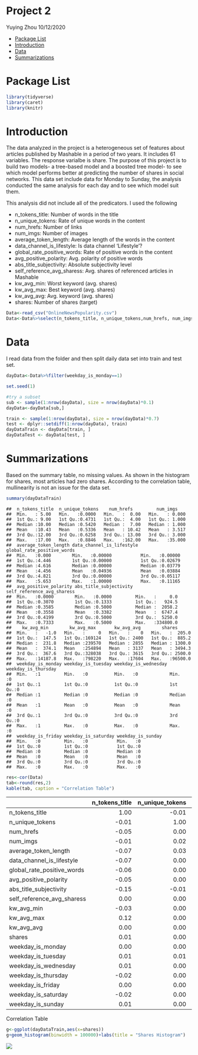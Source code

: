 Project 2
================
Yuying Zhou
10/12/2020

  - [Package List](#package-list)
  - [Introduction](#introduction)
  - [Data](#data)
  - [Summarizations](#summarizations)

# Package List

``` r
library(tidyverse)
library(caret)
library(knitr)
```

# Introduction

The data analyzed in the project is a heterogeneous set of features
about articles published by Mashable in a period of two years. It
includes 61 variables. The response varialbe is share. The purpose of
this project is to build two models- a tree-based model and a boosted
tree model- to see which model performs better at predicting the number
of shares in social networks. This data set include data for Monday to
Sunday, the analysis conducted the same analysis for each day and to see
which model suit them.

This analysis did not include all of the predicators. I used the
following

  - n\_tokens\_title: Number of words in the title  
  - n\_unique\_tokens: Rate of unique words in the content  
  - num\_hrefs: Number of links  
  - num\_imgs: Number of images  
  - average\_token\_length: Average length of the words in the content  
  - data\_channel\_is\_lifestyle: Is data channel ‘Lifestyle’?  
  - global\_rate\_positive\_words: Rate of positive words in the
    content  
  - avg\_positive\_polarity: Avg. polarity of positive words  
  - abs\_title\_subjectivity: Absolute subjectivity level  
  - self\_reference\_avg\_sharess: Avg. shares of referenced articles in
    Mashable  
  - kw\_avg\_min: Worst keyword (avg. shares)  
  - kw\_avg\_max: Best keyword (avg. shares)  
  - kw\_avg\_avg: Avg. keyword (avg. shares)
  - shares: Number of shares (target)

<!-- end list -->

``` r
Data<-read_csv("OnlineNewsPopularity.csv")
Data<-Data%>%select(n_tokens_title, n_unique_tokens,num_hrefs, num_imgs, average_token_length, data_channel_is_lifestyle, global_rate_positive_words,avg_positive_polarity, abs_title_subjectivity,self_reference_avg_sharess, kw_avg_min, kw_avg_max, kw_avg_avg, shares, starts_with("weekday") )
```

# Data

I read data from the folder and then split daily data set into train and
test set.

``` r
dayData<-Data%>%filter(weekday_is_monday==1)

set.seed(1)

#try a subset
sub <- sample(1:nrow(dayData), size = nrow(dayData)*0.1)
dayData<-dayData[sub,]

train <- sample(1:nrow(dayData), size = nrow(dayData)*0.7)
test <- dplyr::setdiff(1:nrow(dayData), train)
dayDataTrain <- dayData[train, ]
dayDataTest <- dayData[test, ]
```

# Summarizations

Based on the summary table, no missing values. As shown in the histogram
for shares, most articles had zero shares. According to the correlation
table, mullinearity is not an issue for the data set.

``` r
summary(dayDataTrain)  
```

    ##  n_tokens_title  n_unique_tokens    num_hrefs         num_imgs     
    ##  Min.   : 5.00   Min.   :0.0000   Min.   :  0.00   Min.   : 0.000  
    ##  1st Qu.: 9.00   1st Qu.:0.4731   1st Qu.:  4.00   1st Qu.: 1.000  
    ##  Median :10.00   Median :0.5420   Median :  7.00   Median : 1.000  
    ##  Mean   :10.43   Mean   :0.5336   Mean   : 10.42   Mean   : 3.517  
    ##  3rd Qu.:12.00   3rd Qu.:0.6258   3rd Qu.: 13.00   3rd Qu.: 3.000  
    ##  Max.   :17.00   Max.   :0.8846   Max.   :162.00   Max.   :35.000  
    ##  average_token_length data_channel_is_lifestyle global_rate_positive_words
    ##  Min.   :0.000        Min.   :0.00000           Min.   :0.00000           
    ##  1st Qu.:4.446        1st Qu.:0.00000           1st Qu.:0.02679           
    ##  Median :4.616        Median :0.00000           Median :0.03779           
    ##  Mean   :4.456        Mean   :0.04936           Mean   :0.03884           
    ##  3rd Qu.:4.821        3rd Qu.:0.00000           3rd Qu.:0.05117           
    ##  Max.   :5.653        Max.   :1.00000           Max.   :0.11165           
    ##  avg_positive_polarity abs_title_subjectivity self_reference_avg_sharess
    ##  Min.   :0.0000        Min.   :0.0000         Min.   :     0.0          
    ##  1st Qu.:0.3070        1st Qu.:0.1333         1st Qu.:   924.5          
    ##  Median :0.3585        Median :0.5000         Median :  2058.2          
    ##  Mean   :0.3558        Mean   :0.3382         Mean   :  6747.4          
    ##  3rd Qu.:0.4199        3rd Qu.:0.5000         3rd Qu.:  5250.0          
    ##  Max.   :0.7333        Max.   :0.5000         Max.   :334800.0          
    ##    kw_avg_min        kw_avg_max       kw_avg_avg        shares       
    ##  Min.   :   -1.0   Min.   :     0   Min.   :    0   Min.   :  205.0  
    ##  1st Qu.:  147.5   1st Qu.:169124   1st Qu.: 2400   1st Qu.:  885.2  
    ##  Median :  231.8   Median :239570   Median : 2855   Median : 1300.0  
    ##  Mean   :  374.1   Mean   :254894   Mean   : 3137   Mean   : 3494.3  
    ##  3rd Qu.:  367.6   3rd Qu.:328038   3rd Qu.: 3615   3rd Qu.: 2500.0  
    ##  Max.   :14187.8   Max.   :798220   Max.   :17604   Max.   :96500.0  
    ##  weekday_is_monday weekday_is_tuesday weekday_is_wednesday weekday_is_thursday
    ##  Min.   :1         Min.   :0          Min.   :0            Min.   :0          
    ##  1st Qu.:1         1st Qu.:0          1st Qu.:0            1st Qu.:0          
    ##  Median :1         Median :0          Median :0            Median :0          
    ##  Mean   :1         Mean   :0          Mean   :0            Mean   :0          
    ##  3rd Qu.:1         3rd Qu.:0          3rd Qu.:0            3rd Qu.:0          
    ##  Max.   :1         Max.   :0          Max.   :0            Max.   :0          
    ##  weekday_is_friday weekday_is_saturday weekday_is_sunday
    ##  Min.   :0         Min.   :0           Min.   :0        
    ##  1st Qu.:0         1st Qu.:0           1st Qu.:0        
    ##  Median :0         Median :0           Median :0        
    ##  Mean   :0         Mean   :0           Mean   :0        
    ##  3rd Qu.:0         3rd Qu.:0           3rd Qu.:0        
    ##  Max.   :0         Max.   :0           Max.   :0

``` r
res<-cor(Data)
tab<-round(res,2)
kable(tab, caption = "Correlation Table")
```

|                               | n\_tokens\_title | n\_unique\_tokens | num\_hrefs | num\_imgs | average\_token\_length | data\_channel\_is\_lifestyle | global\_rate\_positive\_words | avg\_positive\_polarity | abs\_title\_subjectivity | self\_reference\_avg\_sharess | kw\_avg\_min | kw\_avg\_max | kw\_avg\_avg | shares | weekday\_is\_monday | weekday\_is\_tuesday | weekday\_is\_wednesday | weekday\_is\_thursday | weekday\_is\_friday | weekday\_is\_saturday | weekday\_is\_sunday |
| :---------------------------- | ---------------: | ----------------: | ---------: | --------: | ---------------------: | ---------------------------: | ----------------------------: | ----------------------: | -----------------------: | ----------------------------: | -----------: | -----------: | -----------: | -----: | ------------------: | -------------------: | ---------------------: | --------------------: | ------------------: | --------------------: | ------------------: |
| n\_tokens\_title              |             1.00 |            \-0.01 |     \-0.05 |    \-0.01 |                 \-0.07 |                       \-0.07 |                        \-0.06 |                  \-0.05 |                   \-0.15 |                          0.00 |       \-0.03 |         0.12 |         0.00 |   0.01 |                0.00 |                 0.01 |                   0.01 |                \-0.02 |                0.00 |                \-0.02 |                0.01 |
| n\_unique\_tokens             |           \-0.01 |              1.00 |       0.00 |      0.02 |                   0.03 |                         0.00 |                          0.00 |                    0.00 |                   \-0.01 |                          0.00 |         0.00 |         0.00 |         0.00 |   0.00 |                0.00 |                 0.01 |                   0.00 |                  0.00 |                0.00 |                  0.00 |                0.00 |
| num\_hrefs                    |           \-0.05 |              0.00 |       1.00 |      0.34 |                   0.22 |                         0.05 |                          0.06 |                    0.19 |                     0.01 |                          0.03 |         0.01 |       \-0.02 |         0.12 |   0.05 |              \-0.01 |               \-0.01 |                 \-0.03 |                \-0.01 |                0.00 |                  0.05 |                0.04 |
| num\_imgs                     |           \-0.01 |              0.02 |       0.34 |      1.00 |                   0.03 |                         0.01 |                        \-0.04 |                    0.10 |                   \-0.01 |                          0.02 |       \-0.01 |         0.00 |         0.15 |   0.04 |              \-0.01 |                 0.00 |                 \-0.02 |                \-0.01 |              \-0.01 |                  0.03 |                0.04 |
| average\_token\_length        |           \-0.07 |              0.03 |       0.22 |      0.03 |                   1.00 |                         0.01 |                          0.32 |                    0.54 |                     0.03 |                          0.04 |         0.01 |       \-0.16 |       \-0.14 | \-0.02 |                0.00 |                 0.00 |                   0.00 |                  0.00 |                0.00 |                  0.00 |                0.01 |
| data\_channel\_is\_lifestyle  |           \-0.07 |              0.00 |       0.05 |      0.01 |                   0.01 |                         1.00 |                          0.06 |                    0.07 |                     0.01 |                          0.00 |         0.04 |       \-0.13 |         0.05 |   0.01 |              \-0.01 |               \-0.02 |                   0.00 |                \-0.01 |                0.00 |                  0.02 |                0.03 |
| global\_rate\_positive\_words |           \-0.06 |              0.00 |       0.06 |    \-0.04 |                   0.32 |                         0.06 |                          1.00 |                    0.33 |                   \-0.14 |                          0.01 |         0.03 |       \-0.11 |       \-0.01 |   0.00 |              \-0.01 |                 0.00 |                 \-0.01 |                  0.00 |              \-0.02 |                  0.02 |                0.02 |
| avg\_positive\_polarity       |           \-0.05 |              0.00 |       0.19 |      0.10 |                   0.54 |                         0.07 |                          0.33 |                    1.00 |                     0.02 |                          0.04 |         0.02 |       \-0.07 |         0.04 |   0.01 |                0.00 |               \-0.01 |                 \-0.01 |                \-0.01 |                0.00 |                  0.01 |                0.03 |
| abs\_title\_subjectivity      |           \-0.15 |            \-0.01 |       0.01 |    \-0.01 |                   0.03 |                         0.01 |                        \-0.14 |                    0.02 |                     1.00 |                          0.00 |         0.00 |       \-0.02 |       \-0.02 |   0.00 |                0.00 |                 0.01 |                   0.01 |                  0.00 |                0.01 |                \-0.02 |              \-0.03 |
| self\_reference\_avg\_sharess |             0.00 |              0.00 |       0.03 |      0.02 |                   0.04 |                         0.00 |                          0.01 |                    0.04 |                     0.00 |                          1.00 |         0.03 |         0.09 |         0.17 |   0.06 |                0.00 |                 0.00 |                   0.00 |                  0.00 |                0.00 |                \-0.01 |                0.00 |
| kw\_avg\_min                  |           \-0.03 |              0.00 |       0.01 |    \-0.01 |                   0.01 |                         0.04 |                          0.03 |                    0.02 |                     0.00 |                          0.03 |         1.00 |       \-0.13 |         0.38 |   0.03 |                0.00 |                 0.00 |                   0.00 |                  0.00 |                0.00 |                  0.00 |                0.00 |
| kw\_avg\_max                  |             0.12 |              0.00 |     \-0.02 |      0.00 |                 \-0.16 |                       \-0.13 |                        \-0.11 |                  \-0.07 |                   \-0.02 |                          0.09 |       \-0.13 |         1.00 |         0.43 |   0.04 |                0.00 |                 0.01 |                   0.01 |                  0.01 |                0.00 |                \-0.01 |              \-0.03 |
| kw\_avg\_avg                  |             0.00 |              0.00 |       0.12 |      0.15 |                 \-0.14 |                         0.05 |                        \-0.01 |                    0.04 |                   \-0.02 |                          0.17 |         0.38 |         0.43 |         1.00 |   0.11 |              \-0.02 |                 0.00 |                 \-0.01 |                  0.00 |                0.00 |                  0.03 |                0.03 |
| shares                        |             0.01 |              0.00 |       0.05 |      0.04 |                 \-0.02 |                         0.01 |                          0.00 |                    0.01 |                     0.00 |                          0.06 |         0.03 |         0.04 |         0.11 |   1.00 |                0.01 |               \-0.01 |                   0.00 |                \-0.01 |                0.00 |                  0.02 |                0.01 |
| weekday\_is\_monday           |             0.00 |              0.00 |     \-0.01 |    \-0.01 |                   0.00 |                       \-0.01 |                        \-0.01 |                    0.00 |                     0.00 |                          0.00 |         0.00 |         0.00 |       \-0.02 |   0.01 |                1.00 |               \-0.22 |                 \-0.22 |                \-0.21 |              \-0.18 |                \-0.12 |              \-0.12 |
| weekday\_is\_tuesday          |             0.01 |              0.01 |     \-0.01 |      0.00 |                   0.00 |                       \-0.02 |                          0.00 |                  \-0.01 |                     0.01 |                          0.00 |         0.00 |         0.01 |         0.00 | \-0.01 |              \-0.22 |                 1.00 |                 \-0.23 |                \-0.23 |              \-0.20 |                \-0.12 |              \-0.13 |
| weekday\_is\_wednesday        |             0.01 |              0.00 |     \-0.03 |    \-0.02 |                   0.00 |                         0.00 |                        \-0.01 |                  \-0.01 |                     0.01 |                          0.00 |         0.00 |         0.01 |       \-0.01 |   0.00 |              \-0.22 |               \-0.23 |                   1.00 |                \-0.23 |              \-0.20 |                \-0.12 |              \-0.13 |
| weekday\_is\_thursday         |           \-0.02 |              0.00 |     \-0.01 |    \-0.01 |                   0.00 |                       \-0.01 |                          0.00 |                  \-0.01 |                     0.00 |                          0.00 |         0.00 |         0.01 |         0.00 | \-0.01 |              \-0.21 |               \-0.23 |                 \-0.23 |                  1.00 |              \-0.19 |                \-0.12 |              \-0.13 |
| weekday\_is\_friday           |             0.00 |              0.00 |       0.00 |    \-0.01 |                   0.00 |                         0.00 |                        \-0.02 |                    0.00 |                     0.01 |                          0.00 |         0.00 |         0.00 |         0.00 |   0.00 |              \-0.18 |               \-0.20 |                 \-0.20 |                \-0.19 |                1.00 |                \-0.11 |              \-0.11 |
| weekday\_is\_saturday         |           \-0.02 |              0.00 |       0.05 |      0.03 |                   0.00 |                         0.02 |                          0.02 |                    0.01 |                   \-0.02 |                        \-0.01 |         0.00 |       \-0.01 |         0.03 |   0.02 |              \-0.12 |               \-0.12 |                 \-0.12 |                \-0.12 |              \-0.11 |                  1.00 |              \-0.07 |
| weekday\_is\_sunday           |             0.01 |              0.00 |       0.04 |      0.04 |                   0.01 |                         0.03 |                          0.02 |                    0.03 |                   \-0.03 |                          0.00 |         0.00 |       \-0.03 |         0.03 |   0.01 |              \-0.12 |               \-0.13 |                 \-0.13 |                \-0.13 |              \-0.11 |                \-0.07 |                1.00 |

Correlation Table

``` r
g<-ggplot(dayDataTrain,aes(x=shares))
g+geom_histogram(binwidth = 100000)+labs(title = "Shares Histogram")
```

![](project_yz_files/figure-gfm/unnamed-chunk-4-1.png)<!-- -->
